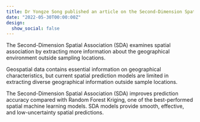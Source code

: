 ```yaml
---
title: Dr Yongze Song published an article on the Second-Dimension Spatial Association.
date: "2022-05-30T00:00:00Z"
design:
  show_social: false
---
```


The Second-Dimension Spatial Association (SDA) examines spatial association by extracting more information about the geographical environment outside sampling locations. 

<!--more-->

Geospatial data contains essential information on geographical characteristics, but current spatial prediction models are limited in extracting diverse geographical information outside sample locations. 

The Second-Dimension Spatial Association (SDA) improves prediction accuracy compared with Random Forest Kriging, one of the best-performed spatial machine learning models. SDA models provide smooth, effective, and low-uncertainty spatial predictions.



